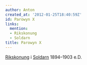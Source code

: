 ```yaml
---
author: Anton
created_at: '2012-01-25T18:40:59Z'
id: Parowyn X
links:
  mention:
  - Rikskonung
  - Soldarn
title: Parowyn X
---
```


[Rikskonung] i [Soldarn] 1894–1903 e.D.

  [Rikskonung]: Rikskonung
  [Soldarn]: Soldarn
